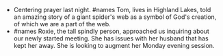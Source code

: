 - Centering prayer last night. #names Tom, lives in Highland Lakes, told an amazing story of a giant spider's web as a symbol of God's creation, of which we are a part of the web.
- #names Roxie, the tall spindly person, approached us inquiring about our newly started meeting. She has issues with her husband that has kept her away. She is looking to augment her Monday evening session.